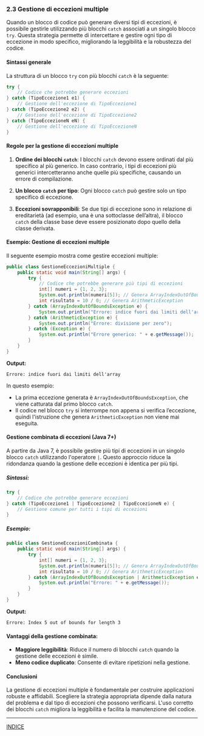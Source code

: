 ### 2.3 Gestione di eccezioni multiple

Quando un blocco di codice può generare diversi tipi di eccezioni, è possibile gestirle utilizzando più blocchi `catch` associati a un singolo blocco `try`. Questa strategia permette di intercettare e gestire ogni tipo di eccezione in modo specifico, migliorando la leggibilità e la robustezza del codice.

#### Sintassi generale

La struttura di un blocco `try` con più blocchi `catch` è la seguente:

```java
try {
    // Codice che potrebbe generare eccezioni
} catch (TipoEccezione1 e1) {
    // Gestione dell'eccezione di TipoEccezione1
} catch (TipoEccezione2 e2) {
    // Gestione dell'eccezione di TipoEccezione2
} catch (TipoEccezioneN eN) {
    // Gestione dell'eccezione di TipoEccezioneN
}
```

#### Regole per la gestione di eccezioni multiple

1. **Ordine dei blocchi `catch`**: I blocchi `catch` devono essere ordinati dal più specifico al più generico. In caso contrario, i tipi di eccezioni più generici intercetteranno anche quelle più specifiche, causando un errore di compilazione.
   
2. **Un blocco `catch` per tipo**: Ogni blocco `catch` può gestire solo un tipo specifico di eccezione.

3. **Eccezioni sovrapponibili**: Se due tipi di eccezione sono in relazione di ereditarietà (ad esempio, una è una sottoclasse dell’altra), il blocco `catch` della classe base deve essere posizionato dopo quello della classe derivata.

#### Esempio: Gestione di eccezioni multiple

Il seguente esempio mostra come gestire eccezioni multiple:

```java
public class GestioneEccezioniMultiple {
    public static void main(String[] args) {
        try {
            // Codice che potrebbe generare più tipi di eccezioni
            int[] numeri = {1, 2, 3};
            System.out.println(numeri[5]); // Genera ArrayIndexOutOfBoundsException
            int risultato = 10 / 0; // Genera ArithmeticException
        } catch (ArrayIndexOutOfBoundsException e) {
            System.out.println("Errore: indice fuori dai limiti dell'array");
        } catch (ArithmeticException e) {
            System.out.println("Errore: divisione per zero");
        } catch (Exception e) {
            System.out.println("Errore generico: " + e.getMessage());
        }
    }
}
```

**Output:**

```
Errore: indice fuori dai limiti dell'array
```

In questo esempio:
- La prima eccezione generata è `ArrayIndexOutOfBoundsException`, che viene catturata dal primo blocco `catch`.
- Il codice nel blocco `try` si interrompe non appena si verifica l’eccezione, quindi l'istruzione che genera `ArithmeticException` non viene mai eseguita.

#### Gestione combinata di eccezioni (Java 7+)

A partire da Java 7, è possibile gestire più tipi di eccezioni in un singolo blocco `catch` utilizzando l'operatore `|`. Questo approccio riduce la ridondanza quando la gestione delle eccezioni è identica per più tipi.

##### Sintassi:

```java
try {
    // Codice che potrebbe generare eccezioni
} catch (TipoEccezione1 | TipoEccezione2 | TipoEccezioneN e) {
    // Gestione comune per tutti i tipi di eccezioni
}
```

##### Esempio:

```java
public class GestioneEccezioniCombinata {
    public static void main(String[] args) {
        try {
            int[] numeri = {1, 2, 3};
            System.out.println(numeri[5]); // Genera ArrayIndexOutOfBoundsException
            int risultato = 10 / 0; // Genera ArithmeticException
        } catch (ArrayIndexOutOfBoundsException | ArithmeticException e) {
            System.out.println("Errore: " + e.getMessage());
        }
    }
}
```

**Output:**

```
Errore: Index 5 out of bounds for length 3
```

#### Vantaggi della gestione combinata:
- **Maggiore leggibilità**: Riduce il numero di blocchi `catch` quando la gestione delle eccezioni è simile.
- **Meno codice duplicato**: Consente di evitare ripetizioni nella gestione.

#### Conclusioni

La gestione di eccezioni multiple è fondamentale per costruire applicazioni robuste e affidabili. Scegliere la strategia appropriata dipende dalla natura del problema e dal tipo di eccezioni che possono verificarsi. L'uso corretto dei blocchi `catch` migliora la leggibilità e facilita la manutenzione del codice.

---
[INDICE](README.md)
